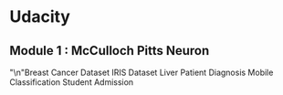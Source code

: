 # Udacity
## Module 1 :  McCulloch Pitts Neuron
"\n"Breast Cancer Dataset
IRIS Dataset
Liver Patient Diagnosis
Mobile Classification
Student Admission
